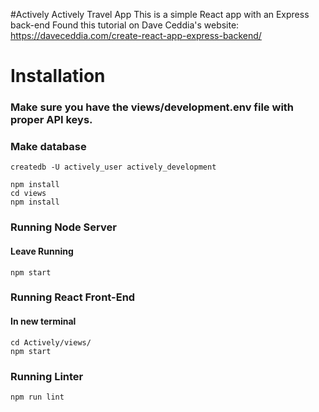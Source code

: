 #Actively
Actively Travel App
This is a simple React app with an Express back-end
Found this tutorial on Dave Ceddia's website: https://daveceddia.com/create-react-app-express-backend/

# Installation
### Make sure you have the views/development.env file with proper API keys.
### Make database
```
createdb -U actively_user actively_development
```
```
npm install
cd views
npm install
```
### Running Node Server
####  Leave Running
```
npm start
```
### Running React Front-End 
#### In new terminal
```
cd Actively/views/
npm start
```
### Running Linter
```
npm run lint
```



